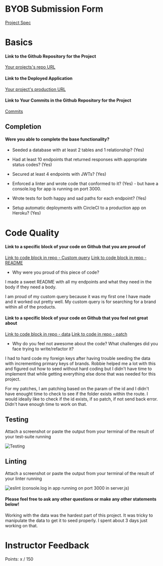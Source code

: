 # BYOB Submission Form

[Project Spec](http://frontend.turing.io/projects/build-your-own-backend.html)
	
# Basics

#### Link to the Github Repository for the Project
[Your projects's repo URL](https://github.com/becs919/build-your-own-backend)
		
#### Link to the Deployed Application
[Your project's production URL](https://polish-data.herokuapp.com/)

#### Link to Your Commits in the Github Repository for the Project
		
[Commits](https://github.com/becs919/build-your-own-backend/commits/master)
	
## Completion
		
#### Were you able to complete the base functionality?
	
* Seeded a database with at least 2 tables and 1 relationship?
	(Yes)
		
* Had at least 10 endpoints that returned responses with appropriate status codes?
	(Yes)
		
* Secured at least 4 endpoints with JWTs?
	(Yes)
	
* Enforced a linter and wrote code that conformed to it?
	(Yes) - but have a console.log for app is running on port 3000. 
		
* Wrote tests for both happy and sad paths for each endpoint?
	(Yes)
	
* Setup automatic deployments with CircleCI to a production app on Heroku?
	(Yes)
		
# Code Quality
	
#### Link to a specific block of your code on Github that you are proud of
[Link to code block in repo - Custom query](https://github.com/becs919/build-your-own-backend/blob/master/server.js#L63-L92)
[Link to code block in repo - README](https://github.com/becs919/build-your-own-backend/blob/master/README.md)

* Why were you proud of this piece of code?
		
I made a sweet README with all my endpoints and what they need in the body if they need a body. 
	
I am proud of my custom query because it was my first one I have made and it worked out pretty well. My custom query is for searching for a brand within all of the products. 
	
#### Link to a specific block of your code on Github that you feel not great about
[Link to code block in repo - data](https://github.com/becs919/build-your-own-backend/blob/master/data/newPolishData.js#L1-L5)
[Link to code in repo - patch](https://github.com/becs919/build-your-own-backend/blob/master/server.js#L103-L132)

* Why do you feel not awesome about the code? What challenges did you face trying to write/refactor it?
	
I had to hard code my foreign keys after having trouble seeding the data with incrementing primary keys of brands. Robbie helped me a lot with this and figured out how to seed without hard coding but I didn't have time to implement that while getting everything else done that was needed for this project. 
		
For my patches, I am patching based on the param of the id and I didn't have enought time to check to see if the folder exists within the route. I would ideally like to check if the id exists, if so patch, if not send back error. Didn't have enough time to work on that. 
		
## Testing
		
Attach a screenshot or paste the output from your terminal of the result of your test-suite running

![Testing](http://g.recordit.co/nEg8emm28A.gif)
		
## Linting
	
Attach a screenshot or paste the output from your terminal of the result of your linter running

![eslint](http://g.recordit.co/kINo69Lg0p.gif)
	(console.log in app running on port 3000 in server.js)
	
#### Please feel free to ask any other questions or make any other statements below!
	
Working with the data was the hardest part of this project. It was tricky to manipulate the data to get it to seed properly. I spent about 3 days just working on that. 

# Instructor Feedback
		
Points: x / 150
